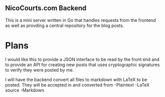 ## NicoCourts.com Backend
This is a mini server written in Go that handles requests from the frontend as well as provding a central repository for the blog posts.

# Plans
I would like this to provide a JSON interface to be read by the front end and to provide an API for creating new posts that uses cryptographic signatures to verify they were posted by me.

I will have the backend convert all files to markdown with LaTeX to be posted. They will be accepted in and converted from
-Plaintext
-LaTeX source
-Markdown

